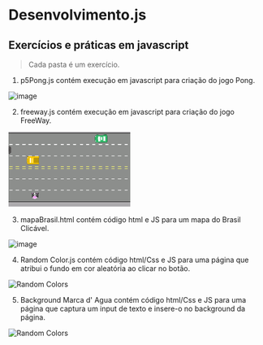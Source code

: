# Desenvolvimento.js

<h2>Exercícios e práticas em javascript</h2>

>Cada pasta é um exercício. 

1) p5Pong.js contém execução em javascript para criação do jogo Pong. 

![image](https://user-images.githubusercontent.com/30131172/203208948-92b61abc-c1db-4e9a-929d-8e93b28856a9.png)

2) freeway.js contém execução em javascript para criação do jogo FreeWay. 

![image](https://raw.githubusercontent.com/Roger-Kk/Desenvolvimento.js/Desenvolvimento/2-Freeway.js/freeway_img.png)

3) mapaBrasil.html contém código html e JS para um mapa do Brasil Clicável. 

![image](https://user-images.githubusercontent.com/30131172/248141681-5275dcf8-6156-4134-a4da-408eff2db528.png)

4) Random Color.js contém código html/Css e JS para uma página que atribui o fundo em cor aleatória ao clicar no botão.

![Random Colors](https://github.com/Roger-Kk/Desenvolvimento.js/assets/30131172/1675cd10-2723-42cf-a44d-750eddbb34b9)

5) Background Marca d' Agua contém código html/Css e JS para uma página que captura um input de texto e insere-o no background da página.

![Random Colors](https://github.com/Roger-Kk/Desenvolvimento.js/assets/30131172/1675cd10-2723-42cf-a44d-750eddbb34b9)


